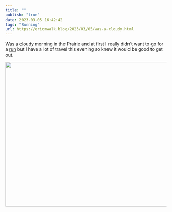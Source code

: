 ```yaml
---
title: ""
publish: "true"
date: 2023-03-05 16:42:42
tags: "Running"
url: https://ericmwalk.blog/2023/03/05/was-a-cloudy.html
---
```


Was a cloudy morning in the Prairie and at first I really didn’t want to go for a [run](http://www.strava.com/activities/8664823867) but I have a lot of travel this evening so knew it would be good to get out.


<img src="uploads/2023/3fe911f0d6.jpg" width="600" height="450" alt="">